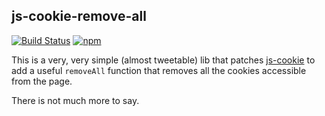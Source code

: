## js-cookie-remove-all

[![Build Status](https://img.shields.io/travis/luanpotter/js-cookie-remove-all.svg)](https://travis-ci.org/luanpotter/js-cookie-remove-all)
[![npm](https://img.shields.io/npm/v/js-cookie-remove-all.svg)](https://www.npmjs.com/package/js-cookie-remove-all)

This is a very, very simple (almost tweetable) lib that patches [js-cookie](https://www.github.com/js-cookie/js-cookie) to add a useful `removeAll` function that removes all the cookies accessible from the page.

There is not much more to say.
